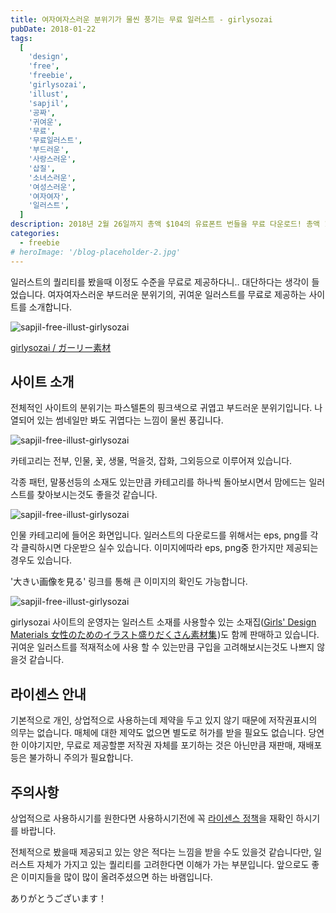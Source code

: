 ```yaml
---
title: 여자여자스러운 분위기가 물씬 풍기는 무료 일러스트 - girlysozai
pubDate: 2018-01-22
tags:
  [
    'design',
    'free',
    'freebie',
    'girlysozai',
    'illust',
    'sapjil',
    '공짜',
    '귀여운',
    '무료',
    '무료일러스트',
    '부드러운',
    '사랑스러운',
    '삽질',
    '소녀스러운',
    '여성스러운',
    '여자여자',
    '일러스트',
  ]
description: 2018년 2월 26일까지 총액 $104의 유료폰트 번들을 무료 다운로드! 총액 11만원 상당의 유료폰트를 무료로 다운받을 수 있는 기회를 놓치지 마시기 바랍니다. 이번 기회를 놓치지 마세요!
categories:
  - freebie
# heroImage: '/blog-placeholder-2.jpg'
---
```


일러스트의 퀄리티를 봤을때 이정도 수준을 무료로 제공하다니.. 대단하다는 생각이 들었습니다. 여자여자스러운 부드러운 분위기의, 귀여운 일러스트를 무료로 제공하는 사이트를 소개합니다.

![sapjil-free-illust-girlysozai](https://farm5.staticflickr.com/4757/38935852085_d611c519d9_c.jpg)

[girlysozai / ガーリー素材](http://girlysozai.com/)

## 사이트 소개

전체적인 사이트의 분위기는 파스텔톤의 핑크색으로 귀엽고 부드러운 분위기입니다. 나열되어 있는 썸네일만 봐도 귀엽다는 느낌이 물씬 풍깁니다.

![sapjil-free-illust-girlysozai](https://farm5.staticflickr.com/4668/39834798391_2f1f95cd46_c.jpg)

카테고리는 전부, 인물, 꽃, 생물, 먹을것, 잡화, 그외등으로 이루어져 있습니다.

각종 패턴, 말풍선등의 소재도 있는만큼 카테고리를 하나씩 돌아보시면서 맘에드는 일러스트를 찾아보시는것도 좋을것 같습니다.

![sapjil-free-illust-girlysozai](https://farm5.staticflickr.com/4708/28056113839_c2e62b5d5f_c.jpg)

인물 카테고리에 들어온 화면입니다. 일러스트의 다운로드를 위해서는 eps, png를 각각 클릭하시면 다운받으 실수 있습니다. 이미지에따라 eps, png중 한가지만 제공되는 경우도 있습니다.

'大きい画像を見る' 링크를 통해 큰 이미지의 확인도 가능합니다.

![sapjil-free-illust-girlysozai](https://farm5.staticflickr.com/4694/39802737962_71baf694c7_c.jpg)

girlysozai 사이트의 운영자는 일러스트 소재를 사용할수 있는 소재집(<a target="_blank" href="https://www.amazon.co.jp/gp/product/4797376694/ref=as_li_tl?ie=UTF8&camp=247&creative=1211&creativeASIN=4797376694&linkCode=as2&tag=minamiland-22&linkId=b5d738ce92ad0acb9af24a31c9f06e88">Girls' Design Materials 女性のためのイラスト盛りだくさん素材集</a><img src="//ir-jp.amazon-adsystem.com/e/ir?t=minamiland-22&l=am2&o=9&a=4797376694" width="1" height="1" border="0" alt="" style="border:none !important; margin:0px !important;" />)도 함께 판매하고 있습니다. 귀여운 일러스트를 적재적소에 사용 할 수 있는만큼 구입을 고려해보시는것도 나쁘지 않을것 같습니다.

## 라이센스 안내

기본적으로 개인, 상업적으로 사용하는데 제약을 두고 있지 않기 때문에 저작권표시의 의무는 없습니다. 매체에 대한 제약도 없으면 별도로 허가를 받을 필요도 없습니다. 당연한 이야기지만, 무료로 제공할뿐 저작권 자체를 포기하는 것은 아닌만큼 재판매, 재배포등은 불가하니 주의가 필요합니다.

## 주의사항

상업적으로 사용하시기를 원한다면 사용하시기전에 꼭 [라이센스 정책](http://girlysozai.com/about/)을 재확인 하시기를 바랍니다.

전체적으로 봤을때 제공되고 있는 양은 적다는 느낌을 받을 수도 있을것 같습니다만, 일러스트 자체가 가지고 있는 퀄리티를 고려한다면 이해가 가는 부분입니다. 앞으로도 좋은 이미지들을 많이 많이 올려주셨으면 하는 바램입니다.

ありがとうございます！
